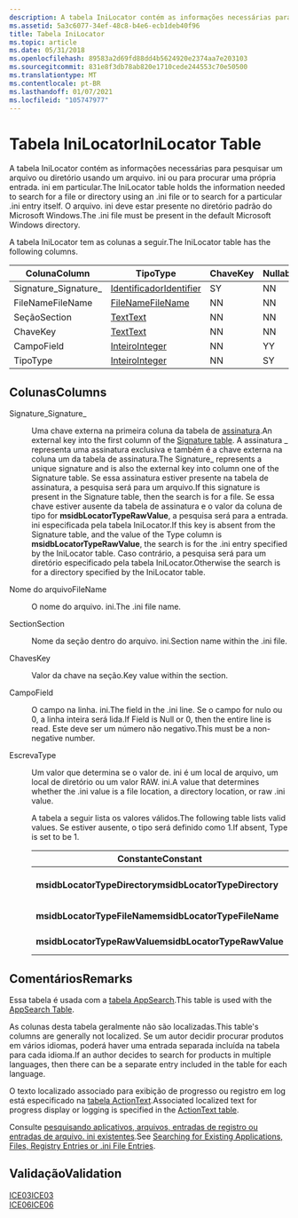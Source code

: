 ```yaml
---
description: A tabela IniLocator contém as informações necessárias para pesquisar um arquivo ou diretório usando um arquivo. ini ou para procurar uma própria entrada. ini em particular. O arquivo. ini deve estar presente no diretório padrão do Microsoft Windows.
ms.assetid: 5a3c6077-34ef-48c8-b4e6-ecb1deb40f96
title: Tabela IniLocator
ms.topic: article
ms.date: 05/31/2018
ms.openlocfilehash: 89583a2d69fd88dd4b5624920e2374aa7e203103
ms.sourcegitcommit: 831e8f3db78ab820e1710cede244553c70e50500
ms.translationtype: MT
ms.contentlocale: pt-BR
ms.lasthandoff: 01/07/2021
ms.locfileid: "105747977"
---
```

# <a name="inilocator-table"></a><span data-ttu-id="6ff58-104">Tabela IniLocator</span><span class="sxs-lookup"><span data-stu-id="6ff58-104">IniLocator Table</span></span>

<span data-ttu-id="6ff58-105">A tabela IniLocator contém as informações necessárias para pesquisar um arquivo ou diretório usando um arquivo. ini ou para procurar uma própria entrada. ini em particular.</span><span class="sxs-lookup"><span data-stu-id="6ff58-105">The IniLocator table holds the information needed to search for a file or directory using an .ini file or to search for a particular .ini entry itself.</span></span> <span data-ttu-id="6ff58-106">O arquivo. ini deve estar presente no diretório padrão do Microsoft Windows.</span><span class="sxs-lookup"><span data-stu-id="6ff58-106">The .ini file must be present in the default Microsoft Windows directory.</span></span>

<span data-ttu-id="6ff58-107">A tabela IniLocator tem as colunas a seguir.</span><span class="sxs-lookup"><span data-stu-id="6ff58-107">The IniLocator table has the following columns.</span></span>



| <span data-ttu-id="6ff58-108">Coluna</span><span class="sxs-lookup"><span data-stu-id="6ff58-108">Column</span></span>      | <span data-ttu-id="6ff58-109">Tipo</span><span class="sxs-lookup"><span data-stu-id="6ff58-109">Type</span></span>                         | <span data-ttu-id="6ff58-110">Chave</span><span class="sxs-lookup"><span data-stu-id="6ff58-110">Key</span></span> | <span data-ttu-id="6ff58-111">Nullable</span><span class="sxs-lookup"><span data-stu-id="6ff58-111">Nullable</span></span> |
|-------------|------------------------------|-----|----------|
| <span data-ttu-id="6ff58-112">Signature\_</span><span class="sxs-lookup"><span data-stu-id="6ff58-112">Signature\_</span></span> | [<span data-ttu-id="6ff58-113">Identificador</span><span class="sxs-lookup"><span data-stu-id="6ff58-113">Identifier</span></span>](identifier.md) | <span data-ttu-id="6ff58-114">S</span><span class="sxs-lookup"><span data-stu-id="6ff58-114">Y</span></span>   | <span data-ttu-id="6ff58-115">N</span><span class="sxs-lookup"><span data-stu-id="6ff58-115">N</span></span>        |
| <span data-ttu-id="6ff58-116">FileName</span><span class="sxs-lookup"><span data-stu-id="6ff58-116">FileName</span></span>    | [<span data-ttu-id="6ff58-117">FileName</span><span class="sxs-lookup"><span data-stu-id="6ff58-117">FileName</span></span>](text.md)         | <span data-ttu-id="6ff58-118">N</span><span class="sxs-lookup"><span data-stu-id="6ff58-118">N</span></span>   | <span data-ttu-id="6ff58-119">N</span><span class="sxs-lookup"><span data-stu-id="6ff58-119">N</span></span>        |
| <span data-ttu-id="6ff58-120">Seção</span><span class="sxs-lookup"><span data-stu-id="6ff58-120">Section</span></span>     | [<span data-ttu-id="6ff58-121">Text</span><span class="sxs-lookup"><span data-stu-id="6ff58-121">Text</span></span>](text.md)             | <span data-ttu-id="6ff58-122">N</span><span class="sxs-lookup"><span data-stu-id="6ff58-122">N</span></span>   | <span data-ttu-id="6ff58-123">N</span><span class="sxs-lookup"><span data-stu-id="6ff58-123">N</span></span>        |
| <span data-ttu-id="6ff58-124">Chave</span><span class="sxs-lookup"><span data-stu-id="6ff58-124">Key</span></span>         | [<span data-ttu-id="6ff58-125">Text</span><span class="sxs-lookup"><span data-stu-id="6ff58-125">Text</span></span>](text.md)             | <span data-ttu-id="6ff58-126">N</span><span class="sxs-lookup"><span data-stu-id="6ff58-126">N</span></span>   | <span data-ttu-id="6ff58-127">N</span><span class="sxs-lookup"><span data-stu-id="6ff58-127">N</span></span>        |
| <span data-ttu-id="6ff58-128">Campo</span><span class="sxs-lookup"><span data-stu-id="6ff58-128">Field</span></span>       | [<span data-ttu-id="6ff58-129">Inteiro</span><span class="sxs-lookup"><span data-stu-id="6ff58-129">Integer</span></span>](integer.md)       | <span data-ttu-id="6ff58-130">N</span><span class="sxs-lookup"><span data-stu-id="6ff58-130">N</span></span>   | <span data-ttu-id="6ff58-131">Y</span><span class="sxs-lookup"><span data-stu-id="6ff58-131">Y</span></span>        |
| <span data-ttu-id="6ff58-132">Tipo</span><span class="sxs-lookup"><span data-stu-id="6ff58-132">Type</span></span>        | [<span data-ttu-id="6ff58-133">Inteiro</span><span class="sxs-lookup"><span data-stu-id="6ff58-133">Integer</span></span>](integer.md)       | <span data-ttu-id="6ff58-134">N</span><span class="sxs-lookup"><span data-stu-id="6ff58-134">N</span></span>   | <span data-ttu-id="6ff58-135">S</span><span class="sxs-lookup"><span data-stu-id="6ff58-135">Y</span></span>        |



 

## <a name="columns"></a><span data-ttu-id="6ff58-136">Colunas</span><span class="sxs-lookup"><span data-stu-id="6ff58-136">Columns</span></span>

<dl> <dt>

<span data-ttu-id="6ff58-137"><span id="Signature_"></span><span id="signature_"></span><span id="SIGNATURE_"></span>Signature\_</span><span class="sxs-lookup"><span data-stu-id="6ff58-137"><span id="Signature_"></span><span id="signature_"></span><span id="SIGNATURE_"></span>Signature\_</span></span>
</dt> <dd>

<span data-ttu-id="6ff58-138">Uma chave externa na primeira coluna da tabela de [assinatura](signature-table.md).</span><span class="sxs-lookup"><span data-stu-id="6ff58-138">An external key into the first column of the [Signature table](signature-table.md).</span></span> <span data-ttu-id="6ff58-139">A assinatura \_ representa uma assinatura exclusiva e também é a chave externa na coluna um da tabela de assinatura.</span><span class="sxs-lookup"><span data-stu-id="6ff58-139">The Signature\_ represents a unique signature and is also the external key into column one of the Signature table.</span></span> <span data-ttu-id="6ff58-140">Se essa assinatura estiver presente na tabela de assinatura, a pesquisa será para um arquivo.</span><span class="sxs-lookup"><span data-stu-id="6ff58-140">If this signature is present in the Signature table, then the search is for a file.</span></span> <span data-ttu-id="6ff58-141">Se essa chave estiver ausente da tabela de assinatura e o valor da coluna de tipo for **msidbLocatorTypeRawValue**, a pesquisa será para a entrada. ini especificada pela tabela IniLocator.</span><span class="sxs-lookup"><span data-stu-id="6ff58-141">If this key is absent from the Signature table, and the value of the Type column is **msidbLocatorTypeRawValue**, the search is for the .ini entry specified by the IniLocator table.</span></span> <span data-ttu-id="6ff58-142">Caso contrário, a pesquisa será para um diretório especificado pela tabela IniLocator.</span><span class="sxs-lookup"><span data-stu-id="6ff58-142">Otherwise the search is for a directory specified by the IniLocator table.</span></span>

</dd> <dt>

<span data-ttu-id="6ff58-143"><span id="FileName"></span><span id="filename"></span><span id="FILENAME"></span>Nome do arquivo</span><span class="sxs-lookup"><span data-stu-id="6ff58-143"><span id="FileName"></span><span id="filename"></span><span id="FILENAME"></span>FileName</span></span>
</dt> <dd>

<span data-ttu-id="6ff58-144">O nome do arquivo. ini.</span><span class="sxs-lookup"><span data-stu-id="6ff58-144">The .ini file name.</span></span>

</dd> <dt>

<span data-ttu-id="6ff58-145"><span id="Section"></span><span id="section"></span><span id="SECTION"></span>Section</span><span class="sxs-lookup"><span data-stu-id="6ff58-145"><span id="Section"></span><span id="section"></span><span id="SECTION"></span>Section</span></span>
</dt> <dd>

<span data-ttu-id="6ff58-146">Nome da seção dentro do arquivo. ini.</span><span class="sxs-lookup"><span data-stu-id="6ff58-146">Section name within the .ini file.</span></span>

</dd> <dt>

<span data-ttu-id="6ff58-147"><span id="Key"></span><span id="key"></span><span id="KEY"></span>Chaves</span><span class="sxs-lookup"><span data-stu-id="6ff58-147"><span id="Key"></span><span id="key"></span><span id="KEY"></span>Key</span></span>
</dt> <dd>

<span data-ttu-id="6ff58-148">Valor da chave na seção.</span><span class="sxs-lookup"><span data-stu-id="6ff58-148">Key value within the section.</span></span>

</dd> <dt>

<span data-ttu-id="6ff58-149"><span id="Field"></span><span id="field"></span><span id="FIELD"></span>Campo</span><span class="sxs-lookup"><span data-stu-id="6ff58-149"><span id="Field"></span><span id="field"></span><span id="FIELD"></span>Field</span></span>
</dt> <dd>

<span data-ttu-id="6ff58-150">O campo na linha. ini.</span><span class="sxs-lookup"><span data-stu-id="6ff58-150">The field in the .ini line.</span></span> <span data-ttu-id="6ff58-151">Se o campo for nulo ou 0, a linha inteira será lida.</span><span class="sxs-lookup"><span data-stu-id="6ff58-151">If Field is Null or 0, then the entire line is read.</span></span> <span data-ttu-id="6ff58-152">Este deve ser um número não negativo.</span><span class="sxs-lookup"><span data-stu-id="6ff58-152">This must be a non-negative number.</span></span>

</dd> <dt>

<span data-ttu-id="6ff58-153"><span id="Type"></span><span id="type"></span><span id="TYPE"></span>Escreva</span><span class="sxs-lookup"><span data-stu-id="6ff58-153"><span id="Type"></span><span id="type"></span><span id="TYPE"></span>Type</span></span>
</dt> <dd>

<span data-ttu-id="6ff58-154">Um valor que determina se o valor de. ini é um local de arquivo, um local de diretório ou um valor RAW. ini.</span><span class="sxs-lookup"><span data-stu-id="6ff58-154">A value that determines whether the .ini value is a file location, a directory location, or raw .ini value.</span></span>

<span data-ttu-id="6ff58-155">A tabela a seguir lista os valores válidos.</span><span class="sxs-lookup"><span data-stu-id="6ff58-155">The following table lists valid values.</span></span> <span data-ttu-id="6ff58-156">Se estiver ausente, o tipo será definido como 1.</span><span class="sxs-lookup"><span data-stu-id="6ff58-156">If absent, Type is set to be 1.</span></span>



| <span data-ttu-id="6ff58-157">Constante</span><span class="sxs-lookup"><span data-stu-id="6ff58-157">Constant</span></span>                      | <span data-ttu-id="6ff58-158">Hexadecimal</span><span class="sxs-lookup"><span data-stu-id="6ff58-158">Hexadecimal</span></span> | <span data-ttu-id="6ff58-159">Decimal</span><span class="sxs-lookup"><span data-stu-id="6ff58-159">Decimal</span></span> | <span data-ttu-id="6ff58-160">Descrição</span><span class="sxs-lookup"><span data-stu-id="6ff58-160">Description</span></span>           |
|-------------------------------|-------------|---------|-----------------------|
| <span data-ttu-id="6ff58-161">**msidbLocatorTypeDirectory**</span><span class="sxs-lookup"><span data-stu-id="6ff58-161">**msidbLocatorTypeDirectory**</span></span> | <span data-ttu-id="6ff58-162">0x000</span><span class="sxs-lookup"><span data-stu-id="6ff58-162">0x000</span></span>       | <span data-ttu-id="6ff58-163">0</span><span class="sxs-lookup"><span data-stu-id="6ff58-163">0</span></span>       | <span data-ttu-id="6ff58-164">Um local do diretório.</span><span class="sxs-lookup"><span data-stu-id="6ff58-164">A directory location.</span></span> |
| <span data-ttu-id="6ff58-165">**msidbLocatorTypeFileName**</span><span class="sxs-lookup"><span data-stu-id="6ff58-165">**msidbLocatorTypeFileName**</span></span>  | <span data-ttu-id="6ff58-166">0x001</span><span class="sxs-lookup"><span data-stu-id="6ff58-166">0x001</span></span>       | <span data-ttu-id="6ff58-167">1</span><span class="sxs-lookup"><span data-stu-id="6ff58-167">1</span></span>       | <span data-ttu-id="6ff58-168">Um local de arquivo.</span><span class="sxs-lookup"><span data-stu-id="6ff58-168">A file location.</span></span>      |
| <span data-ttu-id="6ff58-169">**msidbLocatorTypeRawValue**</span><span class="sxs-lookup"><span data-stu-id="6ff58-169">**msidbLocatorTypeRawValue**</span></span>  | <span data-ttu-id="6ff58-170">0x002</span><span class="sxs-lookup"><span data-stu-id="6ff58-170">0x002</span></span>       | <span data-ttu-id="6ff58-171">2</span><span class="sxs-lookup"><span data-stu-id="6ff58-171">2</span></span>       | <span data-ttu-id="6ff58-172">Um valor RAW. ini.</span><span class="sxs-lookup"><span data-stu-id="6ff58-172">A raw .ini value.</span></span>     |



 

</dd> </dl>

## <a name="remarks"></a><span data-ttu-id="6ff58-173">Comentários</span><span class="sxs-lookup"><span data-stu-id="6ff58-173">Remarks</span></span>

<span data-ttu-id="6ff58-174">Essa tabela é usada com a [tabela AppSearch](appsearch-table.md).</span><span class="sxs-lookup"><span data-stu-id="6ff58-174">This table is used with the [AppSearch Table](appsearch-table.md).</span></span>

<span data-ttu-id="6ff58-175">As colunas desta tabela geralmente não são localizadas.</span><span class="sxs-lookup"><span data-stu-id="6ff58-175">This table's columns are generally not localized.</span></span> <span data-ttu-id="6ff58-176">Se um autor decidir procurar produtos em vários idiomas, poderá haver uma entrada separada incluída na tabela para cada idioma.</span><span class="sxs-lookup"><span data-stu-id="6ff58-176">If an author decides to search for products in multiple languages, then there can be a separate entry included in the table for each language.</span></span>

<span data-ttu-id="6ff58-177">O texto localizado associado para exibição de progresso ou registro em log está especificado na [tabela ActionText](actiontext-table.md).</span><span class="sxs-lookup"><span data-stu-id="6ff58-177">Associated localized text for progress display or logging is specified in the [ActionText table](actiontext-table.md).</span></span>

<span data-ttu-id="6ff58-178">Consulte [pesquisando aplicativos, arquivos, entradas de registro ou entradas de arquivo. ini existentes](searching-for-existing-applications-files-registry-entries-or--ini-file-entries.md).</span><span class="sxs-lookup"><span data-stu-id="6ff58-178">See [Searching for Existing Applications, Files, Registry Entries or .ini File Entries](searching-for-existing-applications-files-registry-entries-or--ini-file-entries.md).</span></span>

## <a name="validation"></a><span data-ttu-id="6ff58-179">Validação</span><span class="sxs-lookup"><span data-stu-id="6ff58-179">Validation</span></span>

<dl>

[<span data-ttu-id="6ff58-180">ICE03</span><span class="sxs-lookup"><span data-stu-id="6ff58-180">ICE03</span></span>](ice03.md)  
[<span data-ttu-id="6ff58-181">ICE06</span><span class="sxs-lookup"><span data-stu-id="6ff58-181">ICE06</span></span>](ice06.md)  
</dl>

 

 



